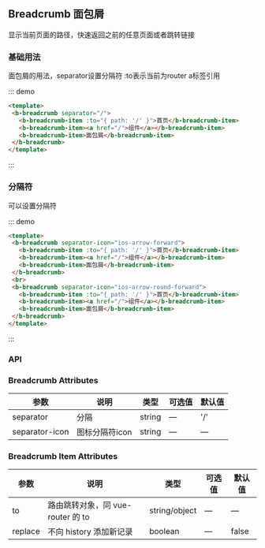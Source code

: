 ## Breadcrumb 面包屑

<template>
    <div class="global-anchor">
      <b-anchor :scroll-offset="100">
        <b-anchor-link href="#ji-chu-yong-fa" title="基础用法"></b-anchor-link>
        <b-anchor-link href="#fen-ge-fu" title="分隔符"></b-anchor-link>
        <b-anchor-link href="#api" title="API">
            <b-anchor-link href="#breadcrumb-attributes" title="Breadcrumb Attributes"></b-anchor-link>
            <b-anchor-link href="#breadcrumb-item-attributes" title="Breadcrumb Item Attributes"></b-anchor-link>
        </b-anchor-link>
      </b-anchor>
    </div>
</template>

显示当前页面的路径，快速返回之前的任意页面或者跳转链接

### 基础用法

面包屑的用法，separator设置分隔符 :to表示当前为router a标签引用

::: demo
```html
<template>
 <b-breadcrumb separator="/">
   <b-breadcrumb-item :to="{ path: '/' }">首页</b-breadcrumb-item>
   <b-breadcrumb-item><a href="/">组件</a></b-breadcrumb-item>
   <b-breadcrumb-item>面包屑</b-breadcrumb-item>
 </b-breadcrumb>
</template>
```
:::

### 分隔符

可以设置分隔符

::: demo
```html
<template>
 <b-breadcrumb separator-icon="ios-arrow-forward">
   <b-breadcrumb-item :to="{ path: '/' }">首页</b-breadcrumb-item>
   <b-breadcrumb-item><a href="/">组件</a></b-breadcrumb-item>
   <b-breadcrumb-item>面包屑</b-breadcrumb-item>
 </b-breadcrumb>
 <br>
 <b-breadcrumb separator-icon="ios-arrow-round-forward">
   <b-breadcrumb-item :to="{ path: '/' }">首页</b-breadcrumb-item>
   <b-breadcrumb-item><a href="/">组件</a></b-breadcrumb-item>
   <b-breadcrumb-item>面包屑</b-breadcrumb-item>
 </b-breadcrumb>
</template>
```
:::

### API

### Breadcrumb Attributes

| 参数      | 说明    | 类型      | 可选值       | 默认值   |
|---------- |-------- |---------- |-------------  |-------- |
| separator     | 分隔   | string  |  —   |   '/'   |
| separator-icon| 图标分隔符icon  | string  |  —   |   —    |

### Breadcrumb Item Attributes

| 参数      | 说明    | 类型      | 可选值       | 默认值   |
|---------- |-------- |---------- |-------------  |-------- |
| to     | 路由跳转对象，同 vue-router 的 to   | string/object  |  —   |   —    |
| replace| 不向 history 添加新记录 | boolean  |  —   |   false  |
